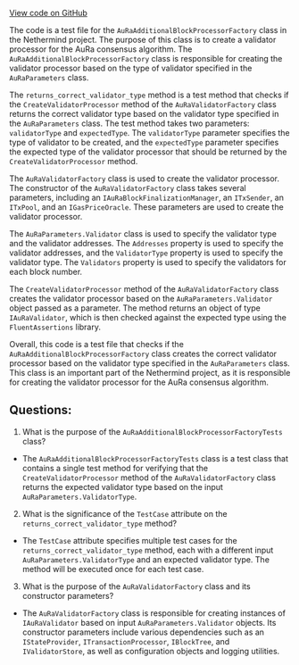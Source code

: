 [View code on GitHub](https://github.com/NethermindEth/nethermind/src/Nethermind/Nethermind.AuRa.Test/AuRaAdditionalBlockProcessorFactoryTests.cs)

The code is a test file for the `AuRaAdditionalBlockProcessorFactory` class in the Nethermind project. The purpose of this class is to create a validator processor for the AuRa consensus algorithm. The `AuRaAdditionalBlockProcessorFactory` class is responsible for creating the validator processor based on the type of validator specified in the `AuRaParameters` class.

The `returns_correct_validator_type` method is a test method that checks if the `CreateValidatorProcessor` method of the `AuRaValidatorFactory` class returns the correct validator type based on the validator type specified in the `AuRaParameters` class. The test method takes two parameters: `validatorType` and `expectedType`. The `validatorType` parameter specifies the type of validator to be created, and the `expectedType` parameter specifies the expected type of the validator processor that should be returned by the `CreateValidatorProcessor` method.

The `AuRaValidatorFactory` class is used to create the validator processor. The constructor of the `AuRaValidatorFactory` class takes several parameters, including an `IAuRaBlockFinalizationManager`, an `ITxSender`, an `ITxPool`, and an `IGasPriceOracle`. These parameters are used to create the validator processor.

The `AuRaParameters.Validator` class is used to specify the validator type and the validator addresses. The `Addresses` property is used to specify the validator addresses, and the `ValidatorType` property is used to specify the validator type. The `Validators` property is used to specify the validators for each block number.

The `CreateValidatorProcessor` method of the `AuRaValidatorFactory` class creates the validator processor based on the `AuRaParameters.Validator` object passed as a parameter. The method returns an object of type `IAuRaValidator`, which is then checked against the expected type using the `FluentAssertions` library.

Overall, this code is a test file that checks if the `AuRaAdditionalBlockProcessorFactory` class creates the correct validator processor based on the validator type specified in the `AuRaParameters` class. This class is an important part of the Nethermind project, as it is responsible for creating the validator processor for the AuRa consensus algorithm.
## Questions: 
 1. What is the purpose of the `AuRaAdditionalBlockProcessorFactoryTests` class?
- The `AuRaAdditionalBlockProcessorFactoryTests` class is a test class that contains a single test method for verifying that the `CreateValidatorProcessor` method of the `AuRaValidatorFactory` class returns the expected validator type based on the input `AuRaParameters.ValidatorType`.

2. What is the significance of the `TestCase` attribute on the `returns_correct_validator_type` method?
- The `TestCase` attribute specifies multiple test cases for the `returns_correct_validator_type` method, each with a different input `AuRaParameters.ValidatorType` and an expected validator type. The method will be executed once for each test case.

3. What is the purpose of the `AuRaValidatorFactory` class and its constructor parameters?
- The `AuRaValidatorFactory` class is responsible for creating instances of `IAuRaValidator` based on input `AuRaParameters.Validator` objects. Its constructor parameters include various dependencies such as an `IStateProvider`, `ITransactionProcessor`, `IBlockTree`, and `IValidatorStore`, as well as configuration objects and logging utilities.